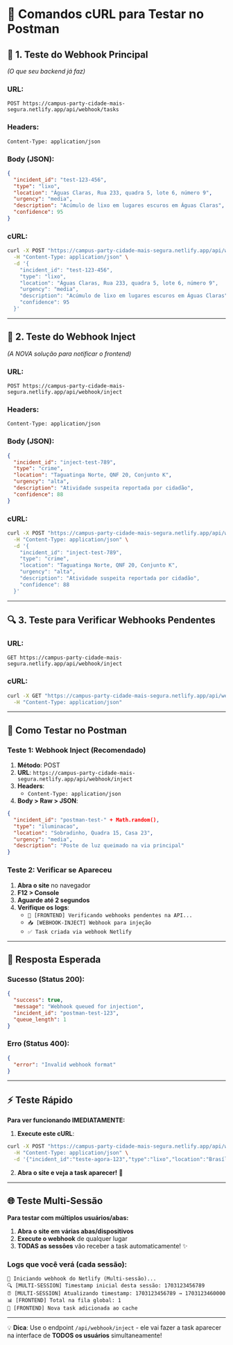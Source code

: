 # 🧪 Comandos cURL para Testar no Postman

## 🔗 **1. Teste do Webhook Principal**

_(O que seu backend já faz)_

### URL:

```
POST https://campus-party-cidade-mais-segura.netlify.app/api/webhook/tasks
```

### Headers:

```
Content-Type: application/json
```

### Body (JSON):

```json
{
  "incident_id": "test-123-456",
  "type": "lixo",
  "location": "Águas Claras, Rua 233, quadra 5, lote 6, número 9",
  "urgency": "media",
  "description": "Acúmulo de lixo em lugares escuros em Águas Claras",
  "confidence": 95
}
```

### cURL:

```bash
curl -X POST "https://campus-party-cidade-mais-segura.netlify.app/api/webhook/tasks" \
  -H "Content-Type: application/json" \
  -d '{
    "incident_id": "test-123-456",
    "type": "lixo",
    "location": "Águas Claras, Rua 233, quadra 5, lote 6, número 9",
    "urgency": "media",
    "description": "Acúmulo de lixo em lugares escuros em Águas Claras",
    "confidence": 95
  }'
```

---

## 💉 **2. Teste do Webhook Inject**

_(A NOVA solução para notificar o frontend)_

### URL:

```
POST https://campus-party-cidade-mais-segura.netlify.app/api/webhook/inject
```

### Headers:

```
Content-Type: application/json
```

### Body (JSON):

```json
{
  "incident_id": "inject-test-789",
  "type": "crime",
  "location": "Taguatinga Norte, QNF 20, Conjunto K",
  "urgency": "alta",
  "description": "Atividade suspeita reportada por cidadão",
  "confidence": 88
}
```

### cURL:

```bash
curl -X POST "https://campus-party-cidade-mais-segura.netlify.app/api/webhook/inject" \
  -H "Content-Type: application/json" \
  -d '{
    "incident_id": "inject-test-789",
    "type": "crime",
    "location": "Taguatinga Norte, QNF 20, Conjunto K",
    "urgency": "alta",
    "description": "Atividade suspeita reportada por cidadão",
    "confidence": 88
  }'
```

---

## 🔍 **3. Teste para Verificar Webhooks Pendentes**

### URL:

```
GET https://campus-party-cidade-mais-segura.netlify.app/api/webhook/inject
```

### cURL:

```bash
curl -X GET "https://campus-party-cidade-mais-segura.netlify.app/api/webhook/inject" \
  -H "Content-Type: application/json"
```

---

## 🧪 **Como Testar no Postman**

### **Teste 1: Webhook Inject (Recomendado)**

1. **Método**: POST
2. **URL**: `https://campus-party-cidade-mais-segura.netlify.app/api/webhook/inject`
3. **Headers**:
   - `Content-Type: application/json`
4. **Body > Raw > JSON**:

```json
{
  "incident_id": "postman-test-" + Math.random(),
  "type": "iluminacao",
  "location": "Sobradinho, Quadra 15, Casa 23",
  "urgency": "media",
  "description": "Poste de luz queimado na via principal"
}
```

### **Teste 2: Verificar se Apareceu**

1. **Abra o site** no navegador
2. **F12 > Console**
3. **Aguarde até 2 segundos**
4. **Verifique os logs**:
   - `🔄 [FRONTEND] Verificando webhooks pendentes na API...`
   - `📥 [WEBHOOK-INJECT] Webhook para injeção`
   - `✅ Task criada via webhook Netlify`

---

## 🎯 **Resposta Esperada**

### **Sucesso (Status 200)**:

```json
{
  "success": true,
  "message": "Webhook queued for injection",
  "incident_id": "postman-test-123",
  "queue_length": 1
}
```

### **Erro (Status 400)**:

```json
{
  "error": "Invalid webhook format"
}
```

---

## ⚡ **Teste Rápido**

**Para ver funcionando IMEDIATAMENTE:**

1. **Execute este cURL**:

```bash
curl -X POST "https://campus-party-cidade-mais-segura.netlify.app/api/webhook/inject" \
  -H "Content-Type: application/json" \
  -d '{"incident_id":"teste-agora-123","type":"lixo","location":"Brasília Centro","urgency":"alta"}'
```

2. **Abra o site e veja a task aparecer!** 🎯

---

## 🌐 **Teste Multi-Sessão**

**Para testar com múltiplos usuários/abas:**

1. **Abra o site em várias abas/dispositivos**
2. **Execute o webhook** de qualquer lugar
3. **TODAS as sessões** vão receber a task automaticamente! ✨

### **Logs que você verá (cada sessão):**

```
🚀 Iniciando webhook do Netlify (Multi-sessão)...
🔍 [MULTI-SESSION] Timestamp inicial desta sessão: 1703123456789
⏰ [MULTI-SESSION] Atualizando timestamp: 1703123456789 → 1703123460000
📊 [FRONTEND] Total na fila global: 1
🎯 [FRONTEND] Nova task adicionada ao cache
```

---

💡 **Dica**: Use o endpoint `/api/webhook/inject` - ele vai fazer a task aparecer na interface de **TODOS os usuários** simultaneamente!
